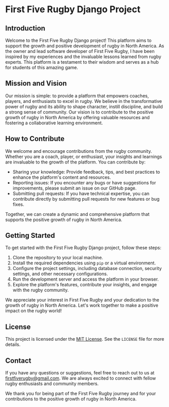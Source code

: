 # First Five Rugby Django Project

## Introduction
Welcome to the First Five Rugby Django project! This platform aims to support the growth and positive development of rugby in North America. As the owner and lead software developer of First Five Rugby, I have been inspired by my experiences and the invaluable lessons learned from rugby experts. This platform is a testament to their wisdom and serves as a hub for students of this amazing game.

## Mission and Vision
Our mission is simple: to provide a platform that empowers coaches, players, and enthusiasts to excel in rugby. We believe in the transformative power of rugby and its ability to shape character, instill discipline, and build a strong sense of community. Our vision is to contribute to the positive growth of rugby in North America by offering valuable resources and fostering a collaborative learning environment.

## How to Contribute
We welcome and encourage contributions from the rugby community. Whether you are a coach, player, or enthusiast, your insights and learnings are invaluable to the growth of the platform. You can contribute by:

- Sharing your knowledge: Provide feedback, tips, and best practices to enhance the platform's content and resources.
- Reporting issues: If you encounter any bugs or have suggestions for improvements, please submit an issue on our GitHub page.
- Submitting pull requests: If you have technical expertise, you can contribute directly by submitting pull requests for new features or bug fixes.

Together, we can create a dynamic and comprehensive platform that supports the positive growth of rugby in North America.

## Getting Started
To get started with the First Five Rugby Django project, follow these steps:

1. Clone the repository to your local machine.
2. Install the required dependencies using `pip` or a virtual environment.
3. Configure the project settings, including database connection, security settings, and other necessary configurations.
4. Run the development server and access the platform in your browser.
5. Explore the platform's features, contribute your insights, and engage with the rugby community.

We appreciate your interest in First Five Rugby and your dedication to the growth of rugby in North America. Let's work together to make a positive impact on the rugby world!

## License
This project is licensed under the [MIT License](https://opensource.org/licenses/MIT). See the `LICENSE` file for more details.

## Contact
If you have any questions or suggestions, feel free to reach out to us at [firstfiverugby@gmail.com](firstfiverugby@gmail.com). We are always excited to connect with fellow rugby enthusiasts and community members.

We thank you for being part of the First Five Rugby journey and for your contributions to the positive growth of rugby in North America.
